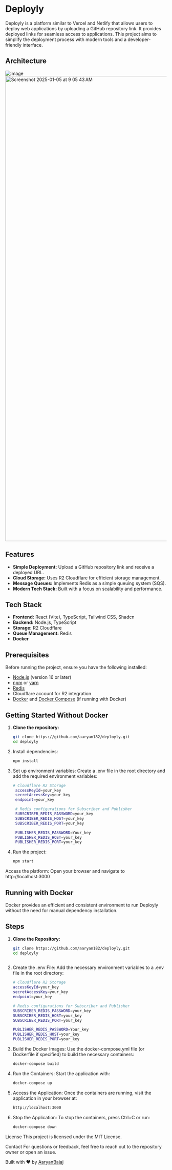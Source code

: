 # Deployly

Deployly is a platform similar to Vercel and Netlify that allows users to deploy web applications by uploading a GitHub repository link. It provides deployed links for seamless access to applications. This project aims to simplify the deployment process with modern tools and a developer-friendly interface.

## Architecture
![image](https://github.com/user-attachments/assets/056b6d82-687c-48a6-aba4-893732b74537)
<img width="1451" alt="Screenshot 2025-01-05 at 9 05 43 AM" src="https://github.com/user-attachments/assets/c8bc6f4a-710c-40f9-beb3-9dbfd04c8bad" />


## Features

- **Simple Deployment:** Upload a GitHub repository link and receive a deployed URL.
- **Cloud Storage:** Uses R2 Cloudflare for efficient storage management.
- **Message Queues:** Implements Redis as a simple queuing system (SQS).
- **Modern Tech Stack:** Built with a focus on scalability and performance.

## Tech Stack

- **Frontend:** React (Vite), TypeScript, Tailwind CSS, Shadcn
- **Backend:** Node.js, TypeScript
- **Storage:** R2 Cloudflare
- **Queue Management:** Redis
- **Docker**

## Prerequisites

Before running the project, ensure you have the following installed:

- [Node.js](https://nodejs.org/) (version 16 or later)
- [npm](https://www.npmjs.com/) or [yarn](https://yarnpkg.com/)
- [Redis](https://redis.io/)
- Cloudflare account for R2 integration
- [Docker](https://www.docker.com/) and [Docker Compose](https://docs.docker.com/compose/) (if running with Docker)

## Getting Started Without Docker

1. **Clone the repository:**
   ```bash
   git clone https://github.com/aaryan182/deployly.git
   cd deployly
2. Install dependencies:
   ```bash
   npm install
3. Set up environment variables:
   Create a .env file in the root directory and add the required environment variables:
   ```bash
   # Cloudflare R2 Storage
    accessKeyId=your_key
    secretAccessKey=your_key
    endpoint=your_key

    # Redis configurations for Subscriber and Publisher
    SUBSCRIBER_REDIS_PASSWORD=your_key
    SUBSCRIBER_REDIS_HOST=your_key
    SUBSCRIBER_REDIS_PORT=your_key

    PUBLISHER_REDIS_PASSWORD=Your_key
    PUBLISHER_REDIS_HOST=your_key
    PUBLISHER_REDIS_PORT=your_key

4. Run the project:
   ```bash
   npm start

Access the platform: Open your browser and navigate to http://localhost:3000

## Running with Docker

Docker provides an efficient and consistent environment to run Deployly without the need for manual dependency installation.

## Steps

1. **Clone the Repository:**
   ```bash
   git clone https://github.com/aaryan182/deployly.git
   cd deployly
  
2. Create the .env File: Add the necessary environment variables to a .env file in the root directory:
    ```bash
    # Cloudflare R2 Storage
    accessKeyId=your_key
    secretAccessKey=your_key
    endpoint=your_key

    # Redis configurations for Subscriber and Publisher
    SUBSCRIBER_REDIS_PASSWORD=your_key
    SUBSCRIBER_REDIS_HOST=your_key
    SUBSCRIBER_REDIS_PORT=your_key

    PUBLISHER_REDIS_PASSWORD=Your_key
    PUBLISHER_REDIS_HOST=your_key
    PUBLISHER_REDIS_PORT=your_key

 3. Build the Docker Images: Use the docker-compose.yml file (or Dockerfile if specified) to build the necessary containers:
    ```bash
    docker-compose build
    
 4. Run the Containers: Start the application with:
    ```bash
    docker-compose up
    
 5. Access the Application: Once the containers are running, visit the application in your browser at:
    ```bash
    http://localhost:3000
    
 6. Stop the Application: To stop the containers, press Ctrl+C or run:
    ```bash
    docker-compose down

License
This project is licensed under the MIT License.

Contact
For questions or feedback, feel free to reach out to the repository owner or open an issue.

Built with ❤️ by [AaryanBajaj](https://x.com/AaryanBajaj18)


   
